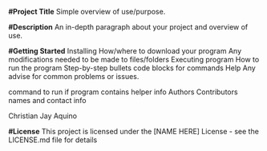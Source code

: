 **#Project Title**
Simple overview of use/purpose.

**#Description**
An in-depth paragraph about your project and overview of use.

**#Getting Started**
Installing
How/where to download your program
Any modifications needed to be made to files/folders
Executing program
How to run the program
Step-by-step bullets
code blocks for commands
Help
Any advise for common problems or issues.

command to run if program contains helper info
Authors
Contributors names and contact info

Christian Jay Aquino

**#License**
This project is licensed under the [NAME HERE] License - see the LICENSE.md file for details
